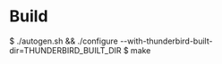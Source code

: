Build
=====

$ ./autogen.sh && ./configure --with-thunderbird-built-dir=THUNDERBIRD_BUILT_DIR
$ make
